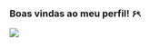 ### Boas vindas ao meu perfil! ۶ৎ

  ![]([[https://media1.tenor.com/m/taCom2k_bUEAAAAd/toji-toji-fushiguro.gif](https://img1.picmix.com/output/pic/normal/0/5/9/2/11492950_fbeed.gif)](https://tenor.com/bkuBA.gif))
